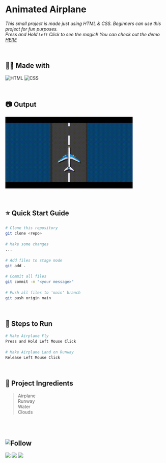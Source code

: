 # Animated Airplane

_This small project is made just using HTML & CSS. Beginners can use this project for fun purposes. <br>
Press and Hold `Left` Click to see the magic!! You can check out the demo [HERE](https://rushabhkoradia.github.io/animated-airplane/)_

<br>

## 👨‍🍳 Made with ##
![HTML](https://img.shields.io/badge/HTML5-E34F26?style=for-the-badge&logo=html5&logoColor=white)
![CSS](https://img.shields.io/badge/CSS3-1572B6?style=for-the-badge&logo=css3&logoColor=white)

<br>

## 📷 Output ##
<p><img src="https://github.com/rushabhkoradia/readme-assets/blob/main/airplane.gif" alt="Animated Airplane" width="400"></p>

<br>

## ⭐ Quick Start Guide ##
```bash
# Clone this repository
git clone <repo>

# Make some changes
...

# Add files to stage mode
git add .

# Commit all files
git commit -m "<your message>"

# Push all files to 'main' branch
git push origin main
```

<br>

## 👣 Steps to Run ##
```bash
# Make Airplane Fly
Press and Hold Left Mouse Click  
  
# Make Airplane Land on Runway
Release Left Mouse Click
```

<br>

## 🍲 Project Ingredients ##
> Airplane <br>
> Runway <br>
> Water <br>
> Clouds <br>

<br>
<br>

## ![Follow](https://img.shields.io/static/v1?label=&message=👇+Feel+free+to+Follow+me+👇&color=blueviolet) ##
[<img src="https://img.shields.io/badge/LinkedIn-0077B5?style=for-the-badge&logo=linkedin&logoColor=white"/>](https://www.linkedin.com/in/rushabh-koradia/)
[<img src="https://img.shields.io/badge/Instagram-E4405F?style=for-the-badge&logo=instagram&logoColor=white"/>](https://instagram.com/fusiancode/)
[<img src="https://img.shields.io/badge/GitHub-100000?style=for-the-badge&logo=github&logoColor=white"/>](https://github.com/rushabhkoradia/)